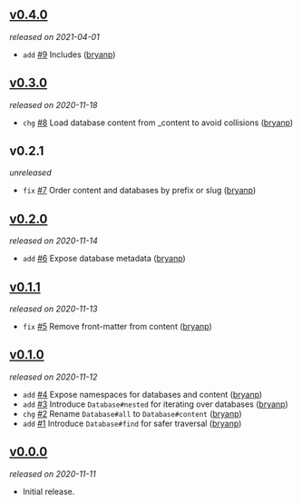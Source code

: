 ## [v0.4.0](https://github.com/metabahn/contentfs/releases/tag/v0.4.0)

*released on 2021-04-01*

  * `add` [#9](https://github.com/metabahn/contentfs/pull/9) Includes ([bryanp](https://github.com/bryanp))

## [v0.3.0](https://github.com/metabahn/contentfs/releases/tag/v0.3.0)

*released on 2020-11-18*

  * `chg` [#8](https://github.com/metabahn/contentfs/pull/8) Load database content from _content to avoid collisions ([bryanp](https://github.com/bryanp))

## v0.2.1

*unreleased*

  * `fix` [#7](https://github.com/metabahn/contentfs/pull/7) Order content and databases by prefix or slug ([bryanp](https://github.com/bryanp))

## [v0.2.0](https://github.com/metabahn/contentfs/releases/tag/v0.2.0)

*released on 2020-11-14*

  * `add` [#6](https://github.com/metabahn/contentfs/pull/6) Expose database metadata ([bryanp](https://github.com/bryanp))

## [v0.1.1](https://github.com/metabahn/contentfs/releases/tag/v0.1.1)

*released on 2020-11-13*

  * `fix` [#5](https://github.com/metabahn/contentfs/pull/5) Remove front-matter from content ([bryanp](https://github.com/bryanp))

## [v0.1.0](https://github.com/metabahn/contentfs/releases/tag/v0.1.0)

*released on 2020-11-12*

  * `add` [#4](https://github.com/metabahn/contentfs/pull/4) Expose namespaces for databases and content ([bryanp](https://github.com/bryanp))
  * `add` [#3](https://github.com/metabahn/contentfs/pull/3) Introduce `Database#nested` for iterating over databases ([bryanp](https://github.com/bryanp))
  * `chg` [#2](https://github.com/metabahn/contentfs/pull/2) Rename `Database#all` to `Database#content` ([bryanp](https://github.com/bryanp))
  * `add` [#1](https://github.com/metabahn/contentfs/pull/1) Introduce `Database#find` for safer traversal ([bryanp](https://github.com/bryanp))

## [v0.0.0](https://github.com/metabahn/contentfs/releases/tag/v0.0.0)

*released on 2020-11-11*

  * Initial release.


